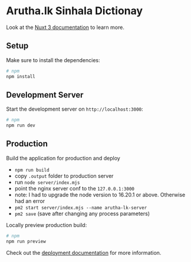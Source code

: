 # Arutha.lk Sinhala Dictionay

Look at the [Nuxt 3 documentation](https://nuxt.com/docs/getting-started/introduction) to learn more.

## Setup

Make sure to install the dependencies:

```bash
# npm
npm install
```

## Development Server

Start the development server on `http://localhost:3000`:

```bash
# npm
npm run dev
```

## Production

Build the application for production and deploy

* `npm run build`
* copy `.output` folder to production server
* run `node server/index.mjs`
* point the nginx server conf to the `127.0.0.1:3000`
* note: I had to upgrade the node version to 16.20.1 or above. Otherwise had an error
* `pm2 start server/index.mjs --name arutha-lk-server`
* `pm2 save` (save after changing any process parameters)

Locally preview production build:

```bash
# npm
npm run preview
```

Check out the [deployment documentation](https://nuxt.com/docs/getting-started/deployment) for more information.
